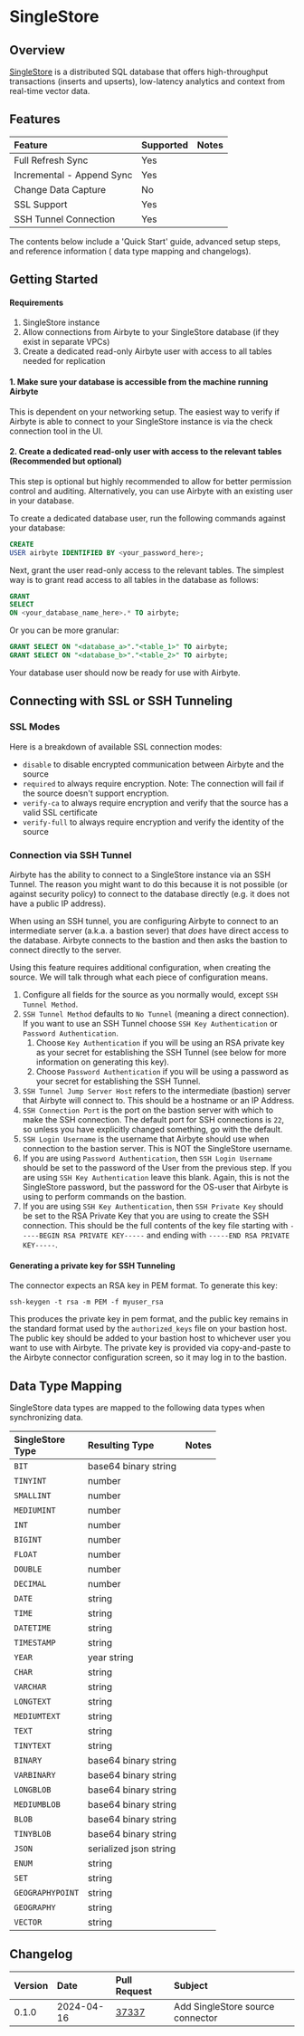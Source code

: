 # SingleStore

## Overview

[SingleStore](https://www.singlestore.com/) is a distributed SQL database that offers
high-throughput transactions (inserts and upserts), low-latency analytics and context from real-time
vector data.

## Features

| Feature                   | Supported | Notes |
|:--------------------------|:----------|:------|
| Full Refresh Sync         | Yes       |       |
| Incremental - Append Sync | Yes       |       |
| Change Data Capture       | No        |       |
| SSL Support               | Yes       |       |
| SSH Tunnel Connection     | Yes       |       |

The contents below include a 'Quick Start' guide, advanced setup steps, and reference information (
data type mapping and changelogs).

## Getting Started

#### Requirements

1. SingleStore instance
2. Allow connections from Airbyte to your SingleStore database \(if they exist in separate VPCs\)
3. Create a dedicated read-only Airbyte user with access to all tables needed for replication

#### 1. Make sure your database is accessible from the machine running Airbyte

This is dependent on your networking setup. The easiest way to verify if Airbyte is able to connect
to your SingleStore instance is via the check connection tool in the UI.

#### 2. Create a dedicated read-only user with access to the relevant tables \(Recommended but optional\)

This step is optional but highly recommended to allow for better permission control and auditing.
Alternatively, you can use Airbyte with an existing user in your database.

To create a dedicated database user, run the following commands against your database:

```sql
CREATE
USER airbyte IDENTIFIED BY <your_password_here>;
```

Next, grant the user read-only access to the relevant tables. The simplest way is to grant read
access to all tables in the database as follows:

```sql
GRANT
SELECT
ON <your_database_name_here>.* TO airbyte;
```

Or you can be more granular:

```sql
GRANT SELECT ON "<database_a>"."<table_1>" TO airbyte;
GRANT SELECT ON "<database_b>"."<table_2>" TO airbyte;
```

Your database user should now be ready for use with Airbyte.

## Connecting with SSL or SSH Tunneling

<FieldAnchor field="ssl">

### SSL Modes

Here is a breakdown of available SSL connection modes:

- `disable` to disable encrypted communication between Airbyte and the source
- `required` to always require encryption. Note: The connection will fail if the source doesn't
  support encryption.
- `verify-ca` to always require encryption and verify that the source has a valid SSL certificate
- `verify-full` to always require encryption and verify the identity of the source

</FieldAnchor>

### Connection via SSH Tunnel

Airbyte has the ability to connect to a SingleStore instance via an SSH Tunnel. The reason you might
want
to do this because it is not possible \(or against security policy\) to connect to the database
directly \(e.g. it does not have a public IP address\).

When using an SSH tunnel, you are configuring Airbyte to connect to an intermediate server \(a.k.a.
a bastion sever\) that _does_ have direct access to the database. Airbyte connects to the bastion
and then asks the bastion to connect directly to the server.

Using this feature requires additional configuration, when creating the source. We will talk through
what each piece of configuration means.

1. Configure all fields for the source as you normally would, except `SSH Tunnel Method`.
2. `SSH Tunnel Method` defaults to `No Tunnel` \(meaning a direct connection\). If you want to use
   an SSH Tunnel choose `SSH Key Authentication` or `Password Authentication`.
    1. Choose `Key Authentication` if you will be using an RSA private key as your secret for
       establishing the SSH Tunnel \(see below for more information on generating this key\).
    2. Choose `Password Authentication` if you will be using a password as your secret for
       establishing the SSH Tunnel.
3. `SSH Tunnel Jump Server Host` refers to the intermediate \(bastion\) server that Airbyte will
   connect to. This should be a hostname or an IP Address.
4. `SSH Connection Port` is the port on the bastion server with which to make the SSH connection.
   The default port for SSH connections is `22`, so unless you have explicitly changed something, go
   with the default.
5. `SSH Login Username` is the username that Airbyte should use when connection to the bastion
   server. This is NOT the SingleStore username.
6. If you are using `Password Authentication`, then `SSH Login Username` should be set to the
   password of the User from the previous step. If you are using `SSH Key Authentication` leave this
   blank. Again, this is not the SingleStore password, but the password for the OS-user that Airbyte
   is
   using to perform commands on the bastion.
7. If you are using `SSH Key Authentication`, then `SSH Private Key` should be set to the RSA
   Private Key that you are using to create the SSH connection. This should be the full contents of
   the key file starting with `-----BEGIN RSA PRIVATE KEY-----` and ending
   with `-----END RSA PRIVATE KEY-----`.

#### Generating a private key for SSH Tunneling

The connector expects an RSA key in PEM format. To generate this key:

```text
ssh-keygen -t rsa -m PEM -f myuser_rsa
```

This produces the private key in pem format, and the public key remains in the standard format used
by the `authorized_keys` file on your bastion host. The public key should be added to your bastion
host to whichever user you want to use with Airbyte. The private key is provided via copy-and-paste
to the Airbyte connector configuration screen, so it may log in to the bastion.

## Data Type Mapping

SingleStore data types are mapped to the following data types when synchronizing data.

| SingleStore<br/> Type | Resulting Type         | Notes |
|:----------------------|:-----------------------|:------|
| `BIT`                 | base64 binary string   |       |
| `TINYINT`             | number                 |       |
| `SMALLINT`            | number                 |       |
| `MEDIUMINT`           | number                 |       |
| `INT`                 | number                 |       |
| `BIGINT`              | number                 |       |
| `FLOAT`               | number                 |       |
| `DOUBLE`              | number                 |       |
| `DECIMAL`             | number                 |       |
| `DATE`                | string                 |       |
| `TIME`                | string                 |       |
| `DATETIME`            | string                 |       |
| `TIMESTAMP`           | string                 |       |
| `YEAR`                | year string            |       |
| `CHAR`                | string                 |       |
| `VARCHAR`             | string                 |       |
| `LONGTEXT`            | string                 |       |
| `MEDIUMTEXT`          | string                 |       |
| `TEXT`                | string                 |       |
| `TINYTEXT`            | string                 |       |
| `BINARY`              | base64 binary string   |       |
| `VARBINARY`           | base64 binary string   |       |
| `LONGBLOB`            | base64 binary string   |       |
| `MEDIUMBLOB`          | base64 binary string   |       |
| `BLOB`                | base64 binary string   |       |
| `TINYBLOB`            | base64 binary string   |       |
| `JSON`                | serialized json string |       |
| `ENUM`                | string                 |       |
| `SET`                 | string                 |       |
| `GEOGRAPHYPOINT`      | string                 |       |
| `GEOGRAPHY`           | string                 |       |
| `VECTOR`              | string                 |       |

## Changelog

| Version | Date       | Pull Request                                           | Subject                          |
|:--------|:-----------|:-------------------------------------------------------|:---------------------------------|
| 0.1.0   | 2024-04-16 | [37337](https://github.com/airbytehq/airbyte/pull/37337) | Add SingleStore source connector |
 